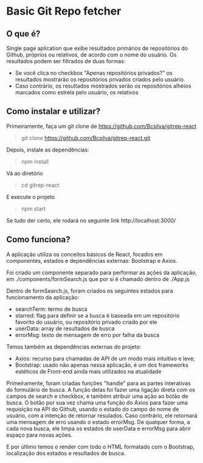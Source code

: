 # Basic Git Repo fetcher

## O que é?

Single page aplication que exibe resultados primários de repositórios do Github, próprios ou relativos, de acordo com o nome do usuário. Os resultados podem ser filtrados de duas formas:
- Se você clica no checkbox "Apenas repositórios privados?" os resultados mostrarão os repositórios privados criados pelo usuário.
- Caso contrário, os resultados mostrados serão os repositórios alheios marcados como estrela pelo usuário, os relativos

## Como instalar e utilizar?

Primeiramente, faça um git clone de https://github.com/Bcsilva/gitrep-react

> git clone https://github.com/Bcsilva/gitrep-react.git

Depois, instale as dependências:

> npm install

Vá ao diretório

> cd gitrep-react

E execute o projeto

> npm start

Se tudo der certo, ele rodará no seguinte link http://localhost:3000/

## Como funciona?

A aplicação utiliza os conceitos básicos de React, focados em componentes, estados e dependências externas: Bootstrap e Axios.

Foi criado um componente separado para performar as ações da aplicação, em ./components/formSearch.js que por si é chamado dentro de ./App.js

Dentro de formSearch.js, foram criados os seguintes estados para funcionamento da aplicação:
- searchTerm: termo de busca
- starred: flag para definir se a busca é baseada em um repositório favorito do usuário, ou repositório privado criado por ele
- userData: array de resultados de busca
- errorMsg: texto de mensagem de erro por falha da busca

Temos também as dependências externas do projeto:
- Axios: recurso para chamadas de API de um modo mais intuitivo e leve;
- Bootstrap: usado não apenas nessa aplicação, é um dos frameworks estéticos de Front-end ainda mais utilizados na atualidade

Primeiramente, foram criadas funções "handle" para as partes interativas do formulário de busca. A função delas foi fazer uma ligação direta com os campos de search e checkbox, e também atribuir uma ação ao botão de busca. 
O botão por sua vez chama uma função do Axios para fazer uma requisição na API do Github, usando o estado do campo do nome de usuário, com a intenção de retornar resulados. Caso contrário, ele retornará uma mensagem de erro usando o estado errorMsg. De qualquer forma, a cada nova busca, ele limpa os estados de userData e errorMsg para abrir espaço para novas ações.

E por último temos o render com todo o HTML formatado com o Bootstrap, localização dos estados e resultados de busca. 
